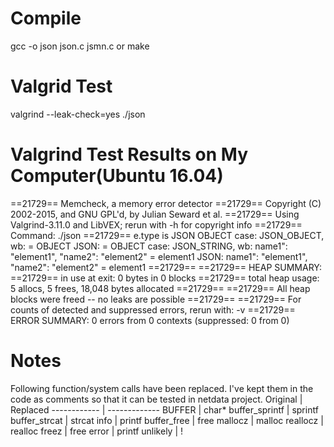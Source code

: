 # Compile
gcc -o json json.c jsmn.c
or
make

# Valgrid Test
valgrind --leak-check=yes ./json

# Valgrind Test Results on My Computer(Ubuntu 16.04)
\==21729== Memcheck, a memory error detector
\==21729== Copyright (C) 2002-2015, and GNU GPL'd, by Julian Seward et al.
\==21729== Using Valgrind-3.11.0 and LibVEX; rerun with -h for copyright info
\==21729== Command: ./json
\==21729==
e.type is JSON OBJECT
case: JSON_OBJECT, wb:  = OBJECT
JSON:  = OBJECT
case: JSON_STRING, wb: name1": "element1", "name2": "element2" = element1
JSON: name1": "element1", "name2": "element2" = element1
\==21729==
\==21729== HEAP SUMMARY:
\==21729==     in use at exit: 0 bytes in 0 blocks
\==21729==   total heap usage: 5 allocs, 5 frees, 18,048 bytes allocated
\==21729==
\==21729== All heap blocks were freed -- no leaks are possible
\==21729==
\==21729== For counts of detected and suppressed errors, rerun with: -v
\==21729== ERROR SUMMARY: 0 errors from 0 contexts (suppressed: 0 from 0)


# Notes
Following function/system calls have been replaced. I've kept them in the code as comments so that it can be tested in netdata project.
Original | Replaced
------------ | -------------
BUFFER | char\*
buffer_sprintf | sprintf
buffer_strcat | strcat
info | printf
buffer_free | free
mallocz | malloc
reallocz | realloc
freez | free
error | printf
unlikely | !

